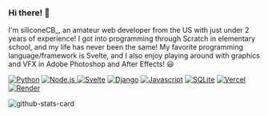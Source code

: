 ### Hi there! 👋

I'm siliconeCB_, an amateur web developer from the US with just under 2 years of experience! I got into programming through Scratch in elementary school, and my life has never been the same! My favorite programming language/framework is Svelte, and I also enjoy playing around with graphics and VFX in Adobe Photoshop and After Effects! 😃

<a href='' target="_blank"><img alt='Python' src='https://img.shields.io/badge/Python-100000?style=for-the-badge&logo=Python&logoColor=white&labelColor=326e9e&color=265277'/></a> <a href='' target="_blank"><img alt='Node.js' src='https://img.shields.io/badge/Node.JS-100000?style=for-the-badge&logo=Node.js&logoColor=white&labelColor=2C562F&color=529967'/> <a href='' target="_blank"><img alt='Svelte' src='https://img.shields.io/badge/Svelte-100000?style=for-the-badge&logo=Svelte&logoColor=white&labelColor=D0710C&color=D78A06'/></a> <a href='' target="_blank"><img alt='Django' src='https://img.shields.io/badge/Django-100000?style=for-the-badge&logo=Django&logoColor=white&labelColor=089958&color=0DB45E'/></a> <a href='' target="_blank"><img alt='Javascript' src='https://img.shields.io/badge/Javascript-100000?style=for-the-badge&logo=Javascript&logoColor=white&labelColor=E09704&color=EAB82E'/></a> <a href='' target="_blank"><img alt='SQLite' src='https://img.shields.io/badge/SQLite-100000?style=for-the-badge&logo=SQLite&logoColor=white&labelColor=044a64&color=0B6789'/></a> <a href='' target="_blank"><img alt='Vercel' src='https://img.shields.io/badge/Vercel-100000?style=for-the-badge&logo=Vercel&logoColor=white&labelColor=2D2E2F&color=050505'/></a> <a href='' target="_blank"><img alt='Render' src='https://img.shields.io/badge/Render-100000?style=for-the-badge&logo=Render&logoColor=white&labelColor=772AB6&color=2E1342'/></a>

![github-stats-card](https://kasroudra-stats-card.onrender.com/lang?user=silicone-fig&theme=dark&layout=compact)
